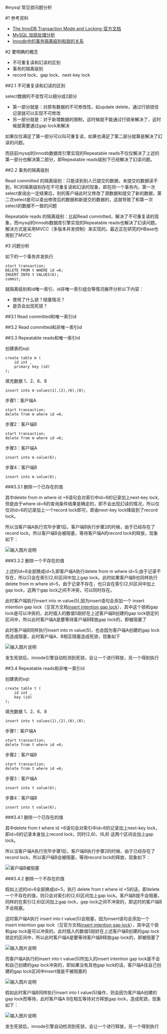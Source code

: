 #mysql 常见锁问题分析

#1 参考资料

-	[The InnoDB Transaction Mode and Locking-官方文档](https://dev.mysql.com/doc/refman/5.7/en/innodb-transaction-model.html)
-	[MySQL 加锁处理分析](http://hedengcheng.com/?p=771#_Toc374698317)
-	[Innodb中的事务隔离级别和锁的关系](http://tech.meituan.com/innodb-lock.html)

#2 要明确的概念

-	不可重复读和幻读的区别
-	事务的隔离级别
-	record lock、gap lock、next-key lock

##2.1 不可重复读和幻读的区别

select数据的不变性可以细分成2部分

-	第一部分就是：对原有数据的不可修改性，如update delete，通过行锁锁住记录就可以实现不可修改
-	另一部分就是：对于新增数据的限制，这时候就不能通过行锁来解决了，这时候就需要通过gap lock来解决

如果仅仅满足了第一部分可以叫可重复读，如果也满足了第二部分就算是解决了幻读的问题。

而目前mysql的innodb数据库引擎实现的Repeatable reads不仅仅解决了上述的第一部分也解决第二部分，即Repeatable reads级别下已经解决了幻读问题。

##2.2 事务的隔离级别

Read committed 的隔离级别：只能读到别人已提交的数据，未提交的数据读不到，RC的隔离级别存在不可重复读和幻读的现象，即在同一个事务内，第一次select查询出一定结果后，别的客户端此时又修改了源数据和提交了新的数据，第二次select是可以查出修改后的数据和新提交的数据的，这就导致了和第一次select的数据不一致的问题

Repeatable reads 的隔离级别：比起Read committed，解决了不可重复读的现象，而mysql的innodb数据库引擎实现的Repeatable reads也解决了幻读问题。解决方式是采用MVCC（多版本并发控制）来实现的。最近正在研究的HBase也用到了MVCC

#3 问题分析

如下的一个事务并发执行

	start transaction;
	DELETE FROM t WHERE id =6;
	INSERT INTO t VALUES(6);
	commit;

就隔离级别和id唯一索引、id非唯一索引组合等情况展开分析以下内容：

-	使用了什么锁？阻塞情况？
-	是否会出现死锁？

##3.1 Read committed和唯一索引id

##3.2 Read committed和非唯一索引id

##3.3 Repeatable reads和唯一索引id

创建表的sql:

	create table m (
		id int ,
		primary key (id)
	);

填充数据 1、2、6、8

	insert into m values(1),(2),(6),(8);

步骤1：客户端A

	start transaction;
	delete from m where id =6;

步骤2：客户端B
	
	start transaction;
	delete from m where id =6;

步骤3：客户端A
	
	insert into m value(6);

步骤4：客户端B
	
	insert into m value(6);


###3.3.1 删除一个已存在的值

其中delete from m where id =6语句会对索引中id=6的记录加上next-key lock,但是由于where id=6的查询条件结果是确定的，即不会出现幻读的情况，所以仅仅对id=6的记录加上一个record lock即可，即由next-key lock降级到了record lock。

所以当客户端A执行完毕步骤1后，客户端B执行步骤2的时候，由于已经存在了record lock，所以客户端B会被阻塞，等待客户端A的record lock的释放，现象如下：

![输入图片说明](https://static.oschina.net/uploads/img/201602/28174802_CoW2.png "在这里输入图片标题")

###3.3.2 删除一个不存在的值

上述的id=6全部换成id=5,即客户端A执行delete from m where id=5;由于记录不存在，所以只会在索引(2,6)区间中加上gap lock。此时如果客户端B也同样执行delete from m where id=5，由于记录不存在，也只会在索引(2,6)区间中加上gap lock，这两个gap lock之间不冲突，可以同时存在。

此时客户端执行insert into m value(5),因为insert语句会添加一个 insert intention gap lock（见官方文档[insert intention gap lock](https://dev.mysql.com/doc/refman/5.7/en/innodb-record-level-locks.html)），其中这个锁和gap lock是可以冲突的，此时插入的数值5刚好在上述客户端B创建的gap lock锁定的区间中，所以此时客户端A是要等待客户端B释放gap lock的，即被阻塞了

此时客户端B同样执行insert into m value(5)，也会因为客户端A创建的gap lock而造成阻塞，此时客户端A、B相互阻塞造成死锁，现象如下

![输入图片说明](https://static.oschina.net/uploads/img/201602/28175631_rXWu.png "在这里输入图片标题")

发生死锁后，innode引擎自动检测到死锁，会让一个进行释放，另一个得到执行

##3.4 Repeatable reads和非唯一索引id

创建表的sql:

	create table t (
		id int ,
		key (id)
	);

填充数据 1、2、6、8

	insert into t values(1),(2),(6),(8);

步骤1：客户端A

	start transaction;
	delete from t where id =6;

步骤2：客户端B
	
	start transaction;
	delete from t where id =6;

步骤3：客户端A
	
	insert into t value(6);

步骤4：客户端B
	
	insert into t value(6);

###3.4.1 删除一个已存在的值

其中delete from t where id =6语句会对索引中id=6的记录加上next-key lock，即id=6的记录本身加上record lock，同时(2,6)、(6,8) 这两个区间会加上gap lock。

所以当客户端A执行完毕步骤1后，客户端B执行步骤2的时候，由于已经存在了record lock，所以客户端B会被阻塞，等待record lock的释放，现象如下：

![客户端B被阻塞](https://static.oschina.net/uploads/img/201602/27223803_kG5N.png "客户端B被阻塞")

###3.4.2 删除一个不存在的值

假如上述的id=6全部换成id=5，执行 delete from t where id =5的话，即delete 一个不存在的值，则只会对索引的(2,6)区间加上gap lock。客户端B就不会阻塞，同样的在索引(2,6)区间加上gap lock，gap lock之间不冲突的，即这时的客户端B不会阻塞。

这时客户端A执行 insert into t value(5)会阻塞，因为insert语句会添加一个 insert intention gap lock（见官方文档[insert intention gap lock](https://dev.mysql.com/doc/refman/5.7/en/innodb-record-level-locks.html)），其中这个锁和gap lock是可以冲突的，此时插入的数值5刚好在上述客户端B创建的gap lock锁定的区间中，所以此时客户端A是要等待客户端B释放gap lock的，即被阻塞了

![输入图片说明](https://static.oschina.net/uploads/img/201602/27230922_oK1S.png "在这里输入图片标题")

而客户端A执行的insert into t value(5)所加入的insert intention gap lock是不会和自己创建的gap lock冲突的，即如果没有其他gap lock的话，客户端A往自己创建的gap lock区间中insert值是不被阻塞的

![输入图片说明](https://static.oschina.net/uploads/img/201602/27231211_dvkd.png "在这里输入图片标题")

假如此时客户端B同样执行insert into t value(5)操作，则会因为客户端A创建的gap lock而等待，此时客户端A B在相互等待对方释放gap lock，造成死锁，现象如下：

![输入图片说明](https://static.oschina.net/uploads/img/201602/27232746_pY3t.png "在这里输入图片标题")

发生死锁后，innode引擎自动检测到死锁，会让一个进行释放，另一个得到执行




